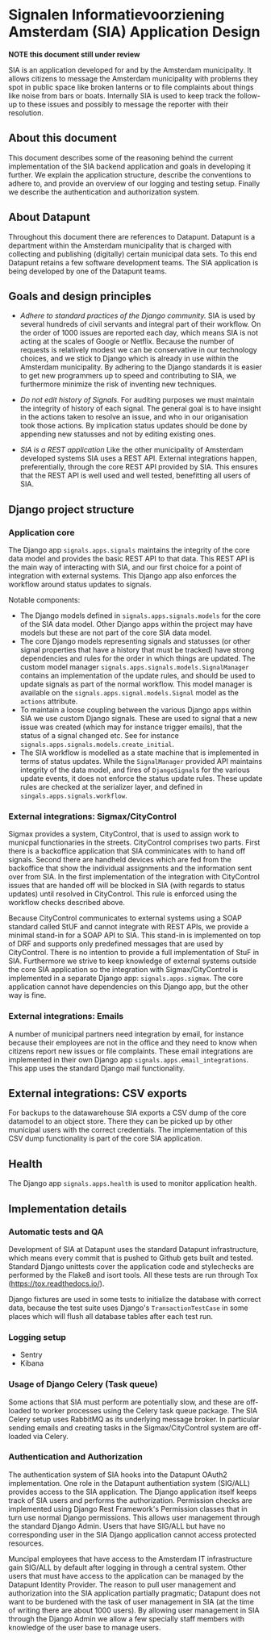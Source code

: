 # Signalen Informatievoorziening Amsterdam (SIA) Application Design
**NOTE this document still under review**

SIA is an application developed for and by the Amsterdam municipality. It allows
citizens to message the Amsterdam municipality with problems they spot in public
space like broken lanterns or to file complaints about things like noise from 
bars or boats. Internally SIA is used to keep track the follow-up to these issues
and possibly to message the reporter with their resolution.

## About this document
This document describes some of the reasoning behind the current implementation
of the SIA backend application and goals in developing it further. We explain
the application structure, describe the conventions to adhere to, and provide an
overview of our logging and testing setup. Finally we describe the
authentication and authorization system.


## About Datapunt
Throughout this document there are references to Datapunt. Datapunt is a department
within the Amsterdam municipality that is charged with collecting
and publishing (digitally) certain municipal data sets. To this end Datapunt
retains a few software development teams. The SIA application is being developed
by one of the Datapunt teams.


## Goals and design principles

* *Adhere to standard practices of the Django community.* SIA is used by several
  hundreds of civil servants and integral part of their workflow. On the order of
  1000 issues are reported each day, which means SIA is not acting at the scales
  of Google or Netflix. Because the number of requests is relatively modest we
  can be conservative in our technology choices, and we stick to Django which is
  already in use within the Amsterdam municipality. By adhering to the Django
  standards it is easier to get new programmers up to speed and contributing to
  SIA, we furthermore minimize the risk of inventing new techniques.

* *Do not edit history of Signals.* For auditing purposes we must maintain the 
  integrity of history of each signal. The general goal is to have insight in the
  actions taken to resolve an issue, and who in our origanisation took those 
  actions. By implication status updates should be done by appending new statusses
  and not by editing existing ones.

* *SIA is a REST application* Like the other municipality of Amsterdam developed
  systems SIA uses a REST API. External integrations happen, preferentially,
  through the core REST API provided by SIA. This ensures that the REST API is
  well used and well tested, benefitting all users of SIA.


## Django project structure
### Application core
The Django app `signals.apps.signals` maintains the integrity of the core data
model and provides the basic REST API to that data. This REST API is the main
way of interacting with SIA, and our first choice for a point of integration
with external systems. This Django app also enforces the workflow around 
status updates to signals.

Notable components:
* The Django models defined in `signals.apps.signals.models` for the core of the
  SIA data model. Other Django apps within the project may have models but these
  are not part of the core SIA data model.
* The core Django models representing signals and statusses (or other signal
  properties that have a history that must be tracked) have strong dependencies
  and rules for the order in which things are updated. The custom model manager
  `signals.apps.signals.models.SignalManager` contains an implementation of the
  update rules, and should be used to update signals as part of the normal 
  workflow. This model manager is available on the `signals.apps.signal.models.Signal`
  model as the `actions` attribute.
* To maintain a loose coupling between the various Django apps within SIA we use
  custom Django signals. These are used to signal that a new issue was created
  (which may for instance trigger emails), that the status of a signal changed
  etc. See for instance `signals.apps.signals.models.create_initial`.
* The SIA workflow is modelled as a state machine that is implemented in terms
  of status updates. While the `SignalManager` provided API maintains integrity
  of the data model, and fires of `DjangoSignal`s for the various update events,
  it does not enforce the status update rules. These update rules are checked
  at the serializer layer, and defined in `singals.apps.signals.workflow`.


### External integrations: Sigmax/CityControl
Sigmax provides a system, CityControl, that is used to assign work to municpal
functionaries in the streets. CityControl comprises two parts. First there is
a backoffice application that SIA comminicates with to hand off signals. Second
there are handheld devices which are fed from the backoffice that show the 
individual assignments and the information sent over from SIA. In the first
implementation of the integration with CityControl issues that are handed off
will be blocked in SIA (with regards to status updates) until resolved in 
CityControl. This rule is enforced using the workflow checks described above.

Because CityControl communicates to external systems using a SOAP standard called
StUF and cannot integrate with REST APIs, we provide a minimal stand-in for a
SOAP API to SIA. This stand-in is implemented on top of DRF and supports only
predefined messages that are used by CityControl. There is no intention to
provide a full implementation of StuF in SIA. Furthermore we strive to keep 
knowledge of external systems outside the core SIA application so the integration 
with Sigmax/CityControl is implemented in a separate Django app: 
`signals.apps.sigmax`. The core application cannot have dependencies on this
Django app, but the other way is fine.


### External integrations: Emails
A number of municipal partners need integration by email, for instance because
their employees are not in the office and they need to know when citizens report
new issues or file complaints. These email integrations are implemented in their
own Django app `signals.apps.email_integrations`. This app uses the standard
Django mail functionality.


## External integrations: CSV exports
For backups to the datawarehouse SIA exports a CSV dump of the core datamodel to
an object store. There they can be picked up by other municipal users with the
correct credentials. The implementation of this CSV dump functionality is part of
the core SIA application.

## Health
The Django app `signals.apps.health` is used to monitor application health.


## Implementation details
### Automatic tests and QA
Development of SIA at Datapunt uses the standard Datapunt infrastructure, which
means every commit that is pushed to Github gets built and tested. Standard
Django unittests cover the application code and stylechecks are performed by
the Flake8 and isort tools. All these tests are run through Tox
(https://tox.readthedocs.io/). 

Django fixtures are used in some tests to initialize the database with correct 
data, because the test suite uses Django's `TransactionTestCase` in some places
which will flush all database tables after each test run.   

### Logging setup
* Sentry
* Kibana

### Usage of Django Celery (Task queue)
Some actions that SIA must perform are potentially slow, and these are off-loaded
to worker processes using the Celery task queue package. The SIA Celery setup 
uses RabbitMQ as its underlying message broker. In particular sending emails and
creating tasks in the Sigmax/CityControl system are off-loaded via Celery.

### Authentication and Authorization
The authentication system of SIA hooks into the Datapunt OAuth2 implementation.
One role in the Datapunt authentiation system (SIG/ALL) provides access to
the SIA application. The Django application itself keeps track of SIA users
and performs the authorization. Permission checks are implemented using Django
Rest Framework's Permission classes that in turn use normal Django permissions.
This allows user management through the standard Django Admin. Users that have
SIG/ALL but have no corresponding user in the SIA Django application cannot 
access protected resources.

Muncipal employees that have access to the Amsterdam IT infrastructure gain
SIG/ALL by default after logging in through a central system. Other users that
must have access to the application can be managed by the Datapunt Identity
Provider. The reason to pull user management and authorization into the SIA
application partially pragmatic; Datapunt does not want to be burdened with
the task of user management in SIA (at the time of writing there are about
1000 users). By allowing user management in SIA through the Django Admin 
we allow a few specially staff members with knowledge of the user base to
manage users.
